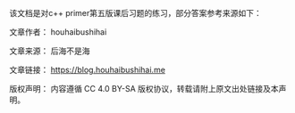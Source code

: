该文档是对c++ primer第五版课后习题的练习，部分答案参考来源如下：

文章作者： houhaibushihai

文章来源： 后海不是海

文章链接： https://blog.houhaibushihai.me

版权声明： 内容遵循 CC 4.0 BY-SA 版权协议，转载请附上原文出处链接及本声明。
